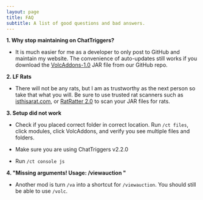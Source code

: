 ```yaml
---
layout: page
title: FAQ
subtitle: A list of good questions and bad answers.
---
```


**1. Why stop maintaining on ChatTriggers?**

- It is much easier for me as a developer to only post to GitHub and maintain my website. The convenience of auto-updates still works if you download the [VolcAddons-1.0](https://raw.githubusercontent.com/Volcaronitee1/VolcAddons/main/forge/VolcAddons-1.0.jar) JAR file from our GitHub repo.

**2. LF Rats**

- There will not be any rats, but I am as trustworthy as the next person so take that what you will. Be sure to use trusted rat scanners such as [isthisarat.com](https://isthisarat.com/), or [RatRatter 2.0](https://ktibow.github.io/RatRater2/) to scan your JAR files for rats.


**3. Setup did not work**

- Check if you placed correct folder in correct location. Run `/ct files`, click modules, click VolcAddons, and verify you see multiple files and folders.

- Make sure you are using ChatTriggers v2.2.0

- Run `/ct console js`


**4. "Missing arguments! Usage: /viewauction <auction id>"**

- Another mod is turn `/va` into a shortcut for `/viewauction`. You should still be able to use `/volc`.
